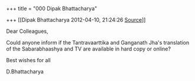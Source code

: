 +++
title = "000 Dipak Bhattacharya"

+++
[[Dipak Bhattacharya	2012-04-10, 21:24:26 [Source](https://groups.google.com/g/bvparishat/c/JbfOdY0pLJ4)]]



Dear Colleagues,

Could anyone inform if the Tantravaarttika and Ganganath Jha's translation of the Sabarabhaashya and TV are available in hard copy or online?

Best wishes for all

D.Bhattacharya

